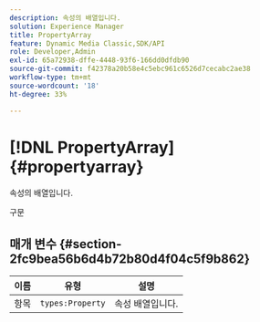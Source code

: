 ```yaml
---
description: 속성의 배열입니다.
solution: Experience Manager
title: PropertyArray
feature: Dynamic Media Classic,SDK/API
role: Developer,Admin
exl-id: 65a72938-dffe-4448-93f6-166dd0dfdb90
source-git-commit: f42378a20b58e4c5ebc961c6526d7cecabc2ae38
workflow-type: tm+mt
source-wordcount: '18'
ht-degree: 33%

---
```


# [!DNL PropertyArray]{#propertyarray}

속성의 배열입니다.

구문

## 매개 변수 {#section-2fc9bea56b6d4b72b80d4f04c5f9b862}

| 이름 | 유형 | 설명 |
|---|---|---|
| 항목 | `types:Property` | 속성 배열입니다. |
